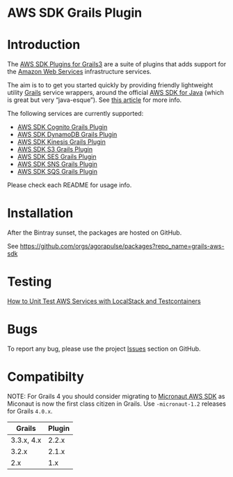 AWS SDK Grails Plugin
=====================

# Introduction

The [AWS SDK Plugins for Grails3](https://medium.com/@benorama/aws-sdk-plugins-for-grails-3-cc7f910fdc0d#.5gdwdxei3) are a suite of plugins that adds support for the [Amazon Web Services](http://aws.amazon.com/) infrastructure services.

The aim is to to get you started quickly by providing friendly lightweight utility [Grails](http://grails.org) service wrappers, around the official [AWS SDK for Java](http://aws.amazon.com/sdkforjava/) (which is great but very “java-esque”).
See [this article](https://medium.com/@benorama/aws-sdk-plugins-for-grails-3-cc7f910fdc0d#.5gdwdxei3) for more info.

The following services are currently supported:

* [AWS SDK Cognito Grails Plugin](https://github.com/agorapulse/grails-aws-sdk/tree/master/grails-aws-sdk-cognito)
* [AWS SDK DynamoDB Grails Plugin](https://github.com/agorapulse/grails-aws-sdk/tree/master/grails-aws-sdk-dynamodb)
* [AWS SDK Kinesis Grails Plugin](https://github.com/agorapulse/grails-aws-sdk/tree/master/grails-aws-sdk-kinesis)
* [AWS SDK S3 Grails Plugin](https://github.com/agorapulse/grails-aws-sdk/tree/master/grails-aws-sdk-s3)
* [AWS SDK SES Grails Plugin](https://github.com/agorapulse/grails-aws-sdk/tree/master/grails-aws-sdk-ses)
* [AWS SDK SNS Grails Plugin](https://github.com/agorapulse/grails-aws-sdk/tree/master/grails-aws-sdk-sns)
* [AWS SDK SQS Grails Plugin](https://github.com/agorapulse/grails-aws-sdk/tree/master/grails-aws-sdk-sqs)

Please check each README for usage info.

# Installation

After the Bintray sunset, the packages are hosted on GitHub. 

See https://github.com/orgs/agorapulse/packages?repo_name=grails-aws-sdk

# Testing

[How to Unit Test AWS Services with LocalStack and Testcontainers](https://medium.com/agorapulse-stories/how-to-unit-test-aws-services-with-localstack-and-testcontainers-1d39fe5dc6c2)

# Bugs

To report any bug, please use the project [Issues](http://github.com/agorapulse/grails-aws-sdk/issues) section on GitHub.

# Compatibilty 

NOTE: For Grails 4 you should consider migrating to [Micronaut AWS SDK](https://agorapulse.github.io/micronaut-aws-sdk/) as Miconaut is now the first class citizen in Grails. Use `-micronaut-1.2` releases for Grails `4.0.x`.

| Grails        | Plugin        |
| ------------- |---------------|
| 3.3.x, 4.x    | 2.2.x         |
| 3.2.x         | 2.1.x         |
| 2.x           | 1.x           |


